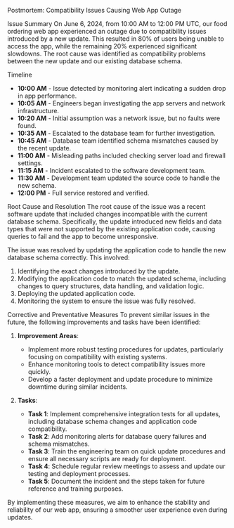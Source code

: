 Postmortem: Compatibility Issues Causing Web App Outage

Issue Summary
On June 6, 2024, from 10:00 AM to 12:00 PM UTC, our food ordering web app experienced an outage due to compatibility issues introduced by a new update. This resulted in 80% of users being unable to access the app, while the remaining 20% experienced significant slowdowns. The root cause was identified as compatibility problems between the new update and our existing database schema.

Timeline
- **10:00 AM** - Issue detected by monitoring alert indicating a sudden drop in app performance.
- **10:05 AM** - Engineers began investigating the app servers and network infrastructure.
- **10:20 AM** - Initial assumption was a network issue, but no faults were found.
- **10:35 AM** - Escalated to the database team for further investigation.
- **10:45 AM** - Database team identified schema mismatches caused by the recent update.
- **11:00 AM** - Misleading paths included checking server load and firewall settings.
- **11:15 AM** - Incident escalated to the software development team.
- **11:30 AM** - Development team updated the source code to handle the new schema.
- **12:00 PM** - Full service restored and verified.

Root Cause and Resolution
The root cause of the issue was a recent software update that included changes incompatible with the current database schema. Specifically, the update introduced new fields and data types that were not supported by the existing application code, causing queries to fail and the app to become unresponsive.

The issue was resolved by updating the application code to handle the new database schema correctly. This involved:
1. Identifying the exact changes introduced by the update.
2. Modifying the application code to match the updated schema, including changes to query structures, data handling, and validation logic.
3. Deploying the updated application code.
4. Monitoring the system to ensure the issue was fully resolved.

Corrective and Preventative Measures
To prevent similar issues in the future, the following improvements and tasks have been identified:

1. **Improvement Areas**:
   - Implement more robust testing procedures for updates, particularly focusing on compatibility with existing systems.
   - Enhance monitoring tools to detect compatibility issues more quickly.
   - Develop a faster deployment and update procedure to minimize downtime during similar incidents.

2. **Tasks**:
   - **Task 1**: Implement comprehensive integration tests for all updates, including database schema changes and application code compatibility.
   - **Task 2**: Add monitoring alerts for database query failures and schema mismatches.
   - **Task 3**: Train the engineering team on quick update procedures and ensure all necessary scripts are ready for deployment.
   - **Task 4**: Schedule regular review meetings to assess and update our testing and deployment processes.
   - **Task 5**: Document the incident and the steps taken for future reference and training purposes.

By implementing these measures, we aim to enhance the stability and reliability of our web app, ensuring a smoother user experience even during updates.

